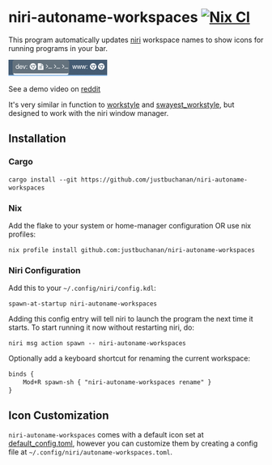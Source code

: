 # niri-autoname-workspaces [![Nix CI](https://github.com/justbuchanan/niri-autoname-workspaces/actions/workflows/nix.yml/badge.svg)](https://github.com/justbuchanan/niri-autoname-workspaces/actions/workflows/nix.yml)

This program automatically updates [niri](https://github.com/YaLTeR/niri) workspace names to show icons for running programs in your bar.

![screenshot](screenshot.png)

See a demo video on [reddit](https://www.reddit.com/r/unixporn/comments/1o7rzdl/oc_niri_addon_for_showing_window_icons_in_your_bar)

It's very similar in function to [workstyle](https://github.com/pierrechevalier83/workstyle/tree/main) and [swayest_workstyle](https://github.com/Lyr-7D1h/swayest_workstyle), but designed to work with the niri window manager.

## Installation

### Cargo

```
cargo install --git https://github.com/justbuchanan/niri-autoname-workspaces
```

### Nix

Add the flake to your system or home-manager configuration OR use nix profiles:

```
nix profile install github.com:justbuchanan/niri-autoname-workspaces
```

### Niri Configuration

Add this to your `~/.config/niri/config.kdl`:

```
spawn-at-startup niri-autoname-workspaces
```

Adding this config entry will tell niri to launch the program the next time it starts. To start running it now without restarting niri, do:

```
niri msg action spawn -- niri-autoname-workspaces
```

Optionally add a keyboard shortcut for renaming the current workspace:

```
binds {
    Mod+R spawn-sh { "niri-autoname-workspaces rename" }
}
```

## Icon Customization

`niri-autoname-workspaces` comes with a default icon set at [default_config.toml](./default_config.toml), however you can customize them by creating a config file at `~/.config/niri/autoname-workspaces.toml`.
